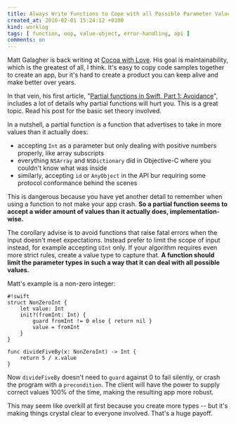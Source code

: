 ```yaml
---
title: Always Write Functions to Cope with all Possible Parameter Values
created_at: 2016-02-01 15:24:12 +0100
kind: worklog
tags: [ function, oop, value-object, error-handling, api ]
comments: on
---
```


Matt Galagher is back writing at [Cocoa with Love][cl]. His goal is maintainability, which is the greatest of all, I think. It's easy to copy code samples together to create an app, bur it's hard to create a product you can keep alive and make better over years.

In that vein, his first article, "[Partial functions in Swift, Part&nbsp;1: Avoidance][avoid]", includes a lot of details why partial functions will hurt you. This is a great topic. Read his post for the basic set theory involved.

In a nutshell, a partial function is a function that advertises to take in more values than it actually does:

- accepting `Int` as a parameter but only dealing with positive numbers properly, like array subscripts
- everything `NSArray` and `NSDictionary` did in Objective-C where you couldn't know what was inside
- similarly, accepting `id` or `AnyObject` in the API bur requiring some protocol conformance behind the scenes

This is dangerous because you have yet another detail to remember when using a function to not make your app crash. **So a partial function seems to accept a wider amount of values than it actually does, implementation-wise.**

The corollary advise is to avoid functions that raise fatal errors when the input doesn't meet expectations. Instead prefer to limit the scope of input instead, for example accepting `UInt` only. If your algorithm requires even more strict rules, create a value type to capture that. **A function should limit the parameter types in such a way that it can deal with all possible values.**

Matt's example is a non-zero integer:

    #!swift
    struct NonZeroInt {
        let value: Int
        init?(fromInt: Int) {
            guard fromInt != 0 else { return nil }
            value = fromInt
        }
    }
    
    func divideFiveBy(x: NonZeroInt) -> Int {
        return 5 / x.value
    }

Now `divideFiveBy` doesn't need to `guard` against 0 to fail silently, or crash the program with a `precondition`. The client will have the power to supply correct values 100% of the time, making the resulting app more robust. 

This may seem like overkill at first because you create more types -- but it's making things crystal clear to everyone involved. That's a huge payoff.

[cl]: http://cocoawithlove.com
[avoid]: http://cocoawithlove.com/blog/2016/01/25/partial-functions-part-one-avoidance.html
